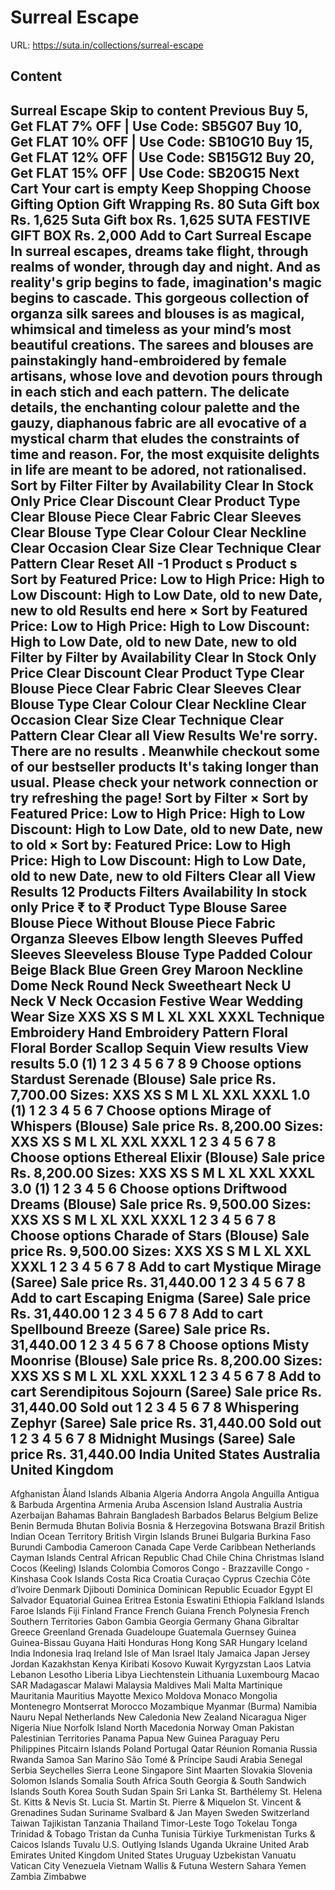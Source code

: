 # Surreal Escape

URL: https://suta.in/collections/surreal-escape

## Content

Surreal Escape
Skip to content
Previous
Buy 5, Get FLAT 7% OFF | Use Code: SB5G07
Buy 10, Get FLAT 10% OFF | Use Code: SB10G10
Buy 15, Get FLAT 12% OFF | Use Code: SB15G12
Buy 20, Get FLAT 15% OFF | Use Code: SB20G15
Next
Cart
Your cart is empty
Keep Shopping
Choose Gifting Option
Gift Wrapping
Rs. 80
Suta Gift box
Rs. 1,625
Suta Gift box
Rs. 1,625
SUTA FESTIVE GIFT BOX
Rs. 2,000
Add to Cart
Surreal Escape
In surreal escapes, dreams take flight, through realms of wonder, through day and night. And as reality's grip begins to fade, imagination's magic begins to cascade. This gorgeous collection of organza silk sarees and blouses is as magical, whimsical and timeless as your mind’s most beautiful creations. The sarees and blouses are painstakingly hand-embroidered by female artisans, whose love and devotion pours through in each stich and each pattern. The delicate details, the enchanting colour palette and the gauzy, diaphanous fabric are all evocative of a mystical charm that eludes the constraints of time and reason. For, the most exquisite delights in life are meant to be adored, not rationalised.
Sort by
Filter
Filter by
Availability
Clear
In Stock Only
Price
Clear
Discount
Clear
Product Type
Clear
Blouse Piece
Clear
Fabric
Clear
Sleeves
Clear
Blouse Type
Clear
Colour
Clear
Neckline
Clear
Occasion
Clear
Size
Clear
Technique
Clear
Pattern
Clear
Reset All
-1
Product
s
Product
s
Sort by
Featured
Price: Low to High
Price: High to Low
Discount: High to Low
Date, old to new
Date, new to old
Results end here
×
Sort by
Featured
Price: Low to High
Price: High to Low
Discount: High to Low
Date, old to new
Date, new to old
Filter by
Filter by
Availability
Clear
In Stock Only
Price
Clear
Discount
Clear
Product Type
Clear
Blouse Piece
Clear
Fabric
Clear
Sleeves
Clear
Blouse Type
Clear
Colour
Clear
Neckline
Clear
Occasion
Clear
Size
Clear
Technique
Clear
Pattern
Clear
Clear all
View Results
We're sorry. There are no results
.
Meanwhile checkout some of our bestseller products
It's taking longer than usual. Please check your network connection or try refreshing the page!
Sort by
Filter
×
Sort by
Featured
Price: Low to High
Price: High to Low
Discount: High to Low
Date, old to new
Date, new to old
×
Sort by:
Featured
Price: Low to High
Price: High to Low
Discount: High to Low
Date, old to new
Date, new to old
Filters
Clear all
View Results
12 Products
Filters
Availability
In stock only
Price
₹
to
₹
Product Type
Blouse
Saree
Blouse Piece
Without Blouse Piece
Fabric
Organza
Sleeves
Elbow length Sleeves
Puffed Sleeves
Sleeveless
Blouse Type
Padded
Colour
Beige
Black
Blue
Green
Grey
Maroon
Neckline
Dome Neck
Round Neck
Sweetheart Neck
U Neck
V Neck
Occasion
Festive Wear
Wedding Wear
Size
XXS
XS
S
M
L
XL
XXL
XXXL
Technique
Embroidery
Hand Embroidery
Pattern
Floral
Floral Border
Scallop
Sequin
View results
View results
5.0
(1)
1
2
3
4
5
6
7
8
9
Choose options
Stardust Serenade (Blouse)
Sale price
Rs. 7,700.00
Sizes:
XXS
XS
S
M
L
XL
XXL
XXXL
1.0
(1)
1
2
3
4
5
6
7
Choose options
Mirage of Whispers (Blouse)
Sale price
Rs. 8,200.00
Sizes:
XXS
XS
S
M
L
XL
XXL
XXXL
1
2
3
4
5
6
7
8
Choose options
Ethereal Elixir (Blouse)
Sale price
Rs. 8,200.00
Sizes:
XXS
XS
S
M
L
XL
XXL
XXXL
3.0
(1)
1
2
3
4
5
6
Choose options
Driftwood Dreams (Blouse)
Sale price
Rs. 9,500.00
Sizes:
XXS
XS
S
M
L
XL
XXL
XXXL
1
2
3
4
5
6
7
8
Choose options
Charade of Stars (Blouse)
Sale price
Rs. 9,500.00
Sizes:
XXS
XS
S
M
L
XL
XXL
XXXL
1
2
3
4
5
6
7
8
Add to cart
Mystique Mirage (Saree)
Sale price
Rs. 31,440.00
1
2
3
4
5
6
7
8
Add to cart
Escaping Enigma (Saree)
Sale price
Rs. 31,440.00
1
2
3
4
5
6
7
8
Add to cart
Spellbound Breeze (Saree)
Sale price
Rs. 31,440.00
1
2
3
4
5
6
7
8
Choose options
Misty Moonrise (Blouse)
Sale price
Rs. 8,200.00
Sizes:
XXS
XS
S
M
L
XL
XXL
XXXL
1
2
3
4
5
6
7
8
Add to cart
Serendipitous Sojourn (Saree)
Sale price
Rs. 31,440.00
Sold out
1
2
3
4
5
6
7
8
Whispering Zephyr (Saree)
Sale price
Rs. 31,440.00
Sold out
1
2
3
4
5
6
7
8
Midnight Musings (Saree)
Sale price
Rs. 31,440.00
India
United States
Australia
United Kingdom
---
Afghanistan
Åland Islands
Albania
Algeria
Andorra
Angola
Anguilla
Antigua & Barbuda
Argentina
Armenia
Aruba
Ascension Island
Australia
Austria
Azerbaijan
Bahamas
Bahrain
Bangladesh
Barbados
Belarus
Belgium
Belize
Benin
Bermuda
Bhutan
Bolivia
Bosnia & Herzegovina
Botswana
Brazil
British Indian Ocean Territory
British Virgin Islands
Brunei
Bulgaria
Burkina Faso
Burundi
Cambodia
Cameroon
Canada
Cape Verde
Caribbean Netherlands
Cayman Islands
Central African Republic
Chad
Chile
China
Christmas Island
Cocos (Keeling) Islands
Colombia
Comoros
Congo - Brazzaville
Congo - Kinshasa
Cook Islands
Costa Rica
Croatia
Curaçao
Cyprus
Czechia
Côte d’Ivoire
Denmark
Djibouti
Dominica
Dominican Republic
Ecuador
Egypt
El Salvador
Equatorial Guinea
Eritrea
Estonia
Eswatini
Ethiopia
Falkland Islands
Faroe Islands
Fiji
Finland
France
French Guiana
French Polynesia
French Southern Territories
Gabon
Gambia
Georgia
Germany
Ghana
Gibraltar
Greece
Greenland
Grenada
Guadeloupe
Guatemala
Guernsey
Guinea
Guinea-Bissau
Guyana
Haiti
Honduras
Hong Kong SAR
Hungary
Iceland
India
Indonesia
Iraq
Ireland
Isle of Man
Israel
Italy
Jamaica
Japan
Jersey
Jordan
Kazakhstan
Kenya
Kiribati
Kosovo
Kuwait
Kyrgyzstan
Laos
Latvia
Lebanon
Lesotho
Liberia
Libya
Liechtenstein
Lithuania
Luxembourg
Macao SAR
Madagascar
Malawi
Malaysia
Maldives
Mali
Malta
Martinique
Mauritania
Mauritius
Mayotte
Mexico
Moldova
Monaco
Mongolia
Montenegro
Montserrat
Morocco
Mozambique
Myanmar (Burma)
Namibia
Nauru
Nepal
Netherlands
New Caledonia
New Zealand
Nicaragua
Niger
Nigeria
Niue
Norfolk Island
North Macedonia
Norway
Oman
Pakistan
Palestinian Territories
Panama
Papua New Guinea
Paraguay
Peru
Philippines
Pitcairn Islands
Poland
Portugal
Qatar
Réunion
Romania
Russia
Rwanda
Samoa
San Marino
São Tomé & Príncipe
Saudi Arabia
Senegal
Serbia
Seychelles
Sierra Leone
Singapore
Sint Maarten
Slovakia
Slovenia
Solomon Islands
Somalia
South Africa
South Georgia & South Sandwich Islands
South Korea
South Sudan
Spain
Sri Lanka
St. Barthélemy
St. Helena
St. Kitts & Nevis
St. Lucia
St. Martin
St. Pierre & Miquelon
St. Vincent & Grenadines
Sudan
Suriname
Svalbard & Jan Mayen
Sweden
Switzerland
Taiwan
Tajikistan
Tanzania
Thailand
Timor-Leste
Togo
Tokelau
Tonga
Trinidad & Tobago
Tristan da Cunha
Tunisia
Türkiye
Turkmenistan
Turks & Caicos Islands
Tuvalu
U.S. Outlying Islands
Uganda
Ukraine
United Arab Emirates
United Kingdom
United States
Uruguay
Uzbekistan
Vanuatu
Vatican City
Venezuela
Vietnam
Wallis & Futuna
Western Sahara
Yemen
Zambia
Zimbabwe